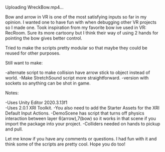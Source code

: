 Uploading WreckBow.mp4…



Bow and arrow in VR is one of the most satisfying inputs so far in my opinion. I wanted one to have fun with when debugging other VR projects so I made one. Took inspiration from my favorite bow ive used in VR: RecRoom. Sure its more cartoony but I think their way of using 2 hands for pointing the bow gives better control.

Tried to make the scripts pretty modular so that maybe they could be reused for other purposes.

Still want to make:

-alternate script to make collision have arrow stick to object instead of world.
-Make StretchSound script more straightforward.
-version with sockets so anything can be shot in game.

Notes:

-Uses Unity Editor 2020.3.13f1  
-Uses 2.0.1 XRI Toolkit.
-You also need to add the Starter Assets for the XRI Default Input Actions.
-DemoScene has script that turns off physics interaction between layer 6(arrow),7(bow) so it works in that scene if you import the package into your project.
-Colliders needed on hands to pickup and pull.


Let me know if you have any comments or questions. I had fun with it and think some of the scripts are pretty cool. Hope you do too!
